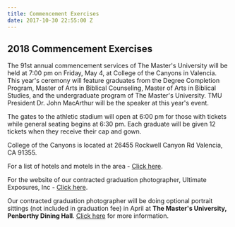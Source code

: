 ```yaml
---
title: Commencement Exercises
date: 2017-10-30 22:55:00 Z
---
```


## 2018 Commencement Exercises

The 91st annual commencement services of The Master's University will be held at 7:00 pm on Friday, May 4, at College of the Canyons in Valencia. This year's ceremony will feature graduates from the Degree Completion Program, Master of Arts in Biblical Counseling, Master of Arts in Biblical Studies, and the undergraduate program of The Master's University.  TMU President Dr. John MacArthur will be the speaker at this year's event.

The gates to the athletic stadium will open at 6:00 pm for those with tickets while general seating begins at 6:30 pm. Each graduate will be given 12 tickets when they receive their cap and gown.

College of the Canyons is located at 26455 Rockwell Canyon Rd Valencia, CA 91355.

For a list of hotels and motels in the area - [Click here](https://www.masters.edu/hotels).

For the website of our contracted graduation photographer, Ultimate Exposures, Inc - [Click here](http://www.ultimateexposures.com/).

Our contracted graduation photographer will be doing optional portrait sittings (not included in graduation fee) in April at **The Master's University, Penberthy Dining Hall**. [Click here](http://athletics.masters.edu/media/869444/2017gradportraits.pdf) for more information.